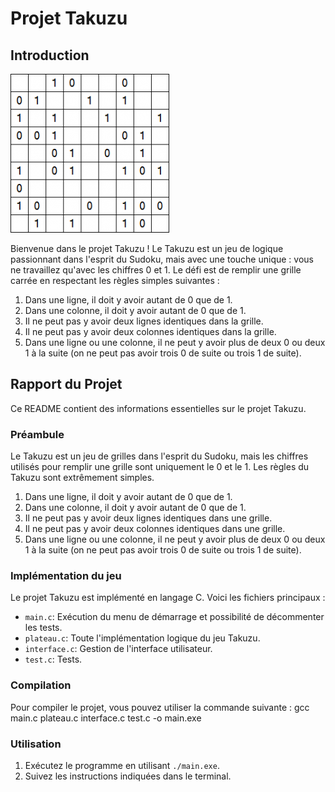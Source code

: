 # Projet Takuzu

## Introduction

![Takuzu](takuzu_image.png)

Bienvenue dans le projet Takuzu ! Le Takuzu est un jeu de logique passionnant dans l'esprit du Sudoku, mais avec une touche unique : vous ne travaillez qu'avec les chiffres 0 et 1. Le défi est de remplir une grille carrée en respectant les règles simples suivantes :

1. Dans une ligne, il doit y avoir autant de 0 que de 1.
2. Dans une colonne, il doit y avoir autant de 0 que de 1.
3. Il ne peut pas y avoir deux lignes identiques dans la grille.
4. Il ne peut pas y avoir deux colonnes identiques dans la grille.
5. Dans une ligne ou une colonne, il ne peut y avoir plus de deux 0 ou deux 1 à la suite (on ne peut pas avoir trois 0 de suite ou trois 1 de suite).

## Rapport du Projet

Ce README contient des informations essentielles sur le projet Takuzu.

### Préambule

Le Takuzu est un jeu de grilles dans l'esprit du Sudoku, mais les chiffres utilisés pour remplir une grille sont uniquement le 0 et le 1. Les règles du Takuzu sont extrêmement simples.

1. Dans une ligne, il doit y avoir autant de 0 que de 1.
2. Dans une colonne, il doit y avoir autant de 0 que de 1.
3. Il ne peut pas y avoir deux lignes identiques dans une grille.
4. Il ne peut pas y avoir deux colonnes identiques dans une grille.
5. Dans une ligne ou une colonne, il ne peut y avoir plus de deux 0 ou deux 1 à la suite (on ne peut pas avoir trois 0 de suite ou trois 1 de suite).

### Implémentation du jeu

Le projet Takuzu est implémenté en langage C. Voici les fichiers principaux :

- `main.c`: Exécution du menu de démarrage et possibilité de décommenter les tests.
- `plateau.c`: Toute l'implémentation logique du jeu Takuzu.
- `interface.c`: Gestion de l'interface utilisateur.
- `test.c`: Tests.

### Compilation

Pour compiler le projet, vous pouvez utiliser la commande suivante :
gcc main.c plateau.c interface.c test.c -o main.exe


### Utilisation

1. Exécutez le programme en utilisant `./main.exe`.
2. Suivez les instructions indiquées dans le terminal.

